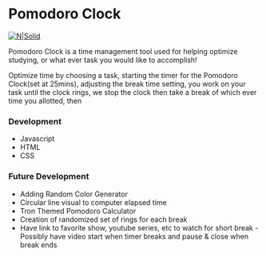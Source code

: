 # Pomodoro Clock

[![N|Solid](https://upload.wikimedia.org/wikipedia/commons/thumb/3/34/Il_pomodoro.jpg/220px-Il_pomodoro.jpg)](https://nodesource.com/products/nsolid)

Pomodoro Clock is a time management tool used for helping optimize studying, or what ever task you would like to accomplish! 

Optimize time by choosing a task, starting the timer for the Pomodoro Clock(set at 25mins), adjusting the break time setting, you work on your task until the clock rings, we stop the clock then take a break of which ever time you allotted, then 

### Development

 - Javascript 
 - HTML
 - CSS
 
### Future Development
 - Adding Random Color Generator
 - Circular line visual to computer elapsed time 
 - Tron Themed Pomodoro Calculator
 - Creation of randomized set of rings for each break
 - Have link to favorite show, youtube series, etc to watch for short break
        - Possibly have video start when timer breaks and pause & close when 
        break ends 








